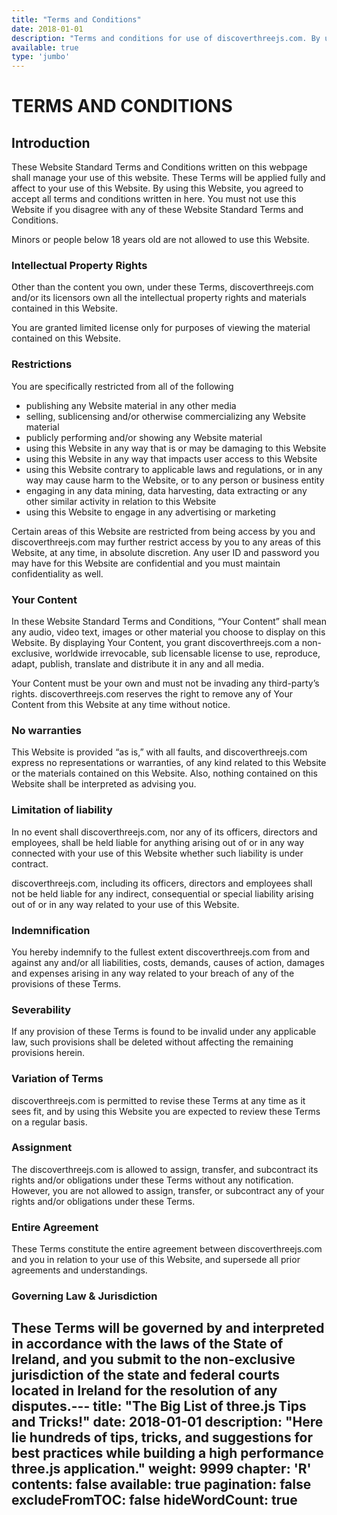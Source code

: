 ```yaml
---
title: "Terms and Conditions"
date: 2018-01-01
description: "Terms and conditions for use of discoverthreejs.com. By using this Website, you agreed to accept all terms and conditions written in here"
available: true
type: 'jumbo'
---
```


# TERMS AND CONDITIONS

## Introduction

These Website Standard Terms and Conditions written on this webpage shall manage your use of this website. These Terms will be applied fully and affect to your use of this Website. By using this Website, you agreed to accept all terms and conditions written in here. You must not use this Website if you disagree with any of these Website Standard Terms and Conditions.

Minors or people below 18 years old are not allowed to use this Website.

### Intellectual Property Rights

Other than the content you own, under these Terms, discoverthreejs.com and/or its licensors own all the intellectual property rights and materials contained in this Website.

You are granted limited license only for purposes of viewing the material contained on this Website.

### Restrictions

You are specifically restricted from all of the following

*   publishing any Website material in any other media
*   selling, sublicensing and/or otherwise commercializing any Website material
*   publicly performing and/or showing any Website material
*   using this Website in any way that is or may be damaging to this Website
*   using this Website in any way that impacts user access to this Website
*   using this Website contrary to applicable laws and regulations, or in any way may cause harm to the Website, or to any person or business entity
*   engaging in any data mining, data harvesting, data extracting or any other similar activity in relation to this Website
*   using this Website to engage in any advertising or marketing

Certain areas of this Website are restricted from being access by you and discoverthreejs.com may further restrict access by you to any areas of this Website, at any time, in absolute discretion. Any user ID and password you may have for this Website are confidential and you must maintain confidentiality as well.

### Your Content

In these Website Standard Terms and Conditions, “Your Content” shall mean any audio, video text, images or other material you choose to display on this Website. By displaying Your Content, you grant discoverthreejs.com a non-exclusive, worldwide irrevocable, sub licensable license to use, reproduce, adapt, publish, translate and distribute it in any and all media.

Your Content must be your own and must not be invading any third-party’s rights. discoverthreejs.com reserves the right to remove any of Your Content from this Website at any time without notice.

### No warranties

This Website is provided “as is,” with all faults, and discoverthreejs.com express no representations or warranties, of any kind related to this Website or the materials contained on this Website. Also, nothing contained on this Website shall be interpreted as advising you.

### Limitation of liability

In no event shall discoverthreejs.com, nor any of its officers, directors and employees, shall be held liable for anything arising out of or in any way connected with your use of this Website whether such liability is under contract.

discoverthreejs.com, including its officers, directors and employees shall not be held liable for any indirect, consequential or special liability arising out of or in any way related to your use of this Website.

### Indemnification

You hereby indemnify to the fullest extent discoverthreejs.com from and against any and/or all liabilities, costs, demands, causes of action, damages and expenses arising in any way related to your breach of any of the provisions of these Terms.

### Severability

If any provision of these Terms is found to be invalid under any applicable law, such provisions shall be deleted without affecting the remaining provisions herein.

### Variation of Terms

discoverthreejs.com is permitted to revise these Terms at any time as it sees fit, and by using this Website you are expected to review these Terms on a regular basis.

### Assignment

The discoverthreejs.com is allowed to assign, transfer, and subcontract its rights and/or obligations under these Terms without any notification. However, you are not allowed to assign, transfer, or subcontract any of your rights and/or obligations under these Terms.

### Entire Agreement

These Terms constitute the entire agreement between discoverthreejs.com and you in relation to your use of this Website, and supersede all prior agreements and understandings.

### Governing Law & Jurisdiction

These Terms will be governed by and interpreted in accordance with the laws of the State of Ireland, and you submit to the non-exclusive jurisdiction of the state and federal courts located in Ireland for the resolution of any disputes.---
title: "The Big List of three.js Tips and Tricks!"
date: 2018-01-01
description: "Here lie hundreds of tips, tricks, and suggestions for best practices while building a high performance three.js application."
weight: 9999
chapter: 'R'
contents: false
available: true
pagination: false
excludeFromTOC: false
hideWordCount: true
---